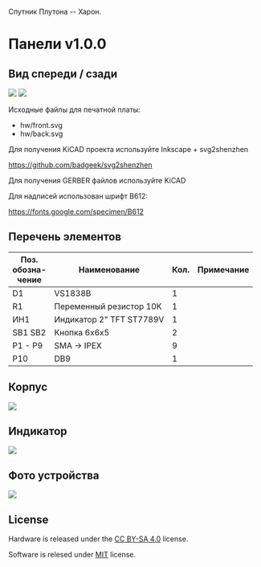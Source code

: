 Спутник Плутона -- Харон.

# Панели v1.0.0

## Вид спереди / сзади

<img src="hw/front.svg"></img>
<img src="hw/back.svg"></img>

Исходные файлы для печатной платы:
* hw/front.svg
* hw/back.svg

Для получения KiCAD проекта используйте Inkscape + svg2shenzhen

https://github.com/badgeek/svg2shenzhen

Для получения GERBER файлов используйте KiCAD

Для надписей использован шрифт B612:

https://fonts.google.com/specimen/B612

## Перечень элементов

| Поз.<br> обозна- <br>чение | Наименование | Кол. | Примечание |
|-|-|-|-|
| D1 | VS1838B | 1 | |
| R1 | Переменный резистор 10К | 1 | |
| ИН1 | Индикатор 2" TFT ST7789V | 1 | |
| SB1 SB2 | Кнопка 6x6x5 | 2 | |
| Р1 - Р9 | SMA -> IPEX | 9 | |
| Р10 | DB9 | 1 | |

## Корпус

<img src="assets/case4.webp"></img>

## Индикатор

<img src="assets/tft-mechanical.webp"></img>

## Фото устройства

<img src="assets/photo1.jpg"></img>

## License

Hardware is released under the [CC BY-SA 4.0](https://creativecommons.org/licenses/by-sa/4.0/) license.

Software is relesed under [MIT](LICENSE) license.

